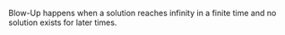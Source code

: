 Blow-Up happens when a solution reaches infinity in a finite time and no solution exists for later times. 